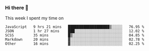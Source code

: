 ### Hi there 👋

<!--
**qiruohan/qiruohan** is a ✨ _special_ ✨ repository because its `README.md` (this file) appears on your GitHub profile.

Here are some ideas to get you started:

- 🔭 I’m currently working on ...
- 🌱 I’m currently learning ...
- 👯 I’m looking to collaborate on ...
- 🤔 I’m looking for help with ...
- 💬 Ask me about ...
- 📫 How to reach me: ...
- 😄 Pronouns: ...
- ⚡ Fun fact: ...
-->

This week I spent my time on 
<!--START_SECTION:waka-->
```text
JavaScript   9 hrs 21 mins   ███████████████████▒░░░░░   76.95 % 
JSON         1 hr 27 mins    ███░░░░░░░░░░░░░░░░░░░░░░   12.02 % 
SCSS         35 mins         █▒░░░░░░░░░░░░░░░░░░░░░░░   04.85 % 
Markdown     20 mins         ▓░░░░░░░░░░░░░░░░░░░░░░░░   02.78 % 
Other        16 mins         ▓░░░░░░░░░░░░░░░░░░░░░░░░   02.25 % 
```
<!--END_SECTION:waka-->
